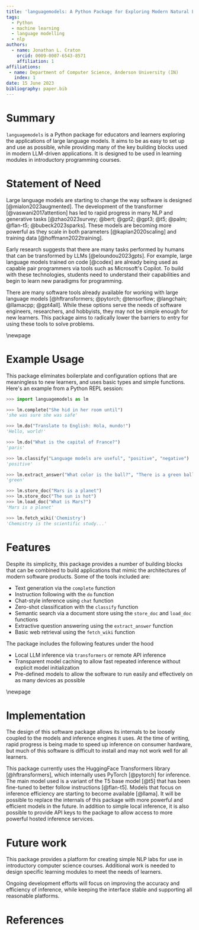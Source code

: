 ```yaml
---
title: 'languagemodels: A Python Package for Exploring Modern Natural Language Processing'
tags:
  - Python
  - machine learning
  - language modelling
  - nlp
authors:
  - name: Jonathan L. Craton
    orcid: 0009-0007-6543-8571
    affiliation: 1
affiliations:
 - name: Department of Computer Science, Anderson University (IN)
   index: 1
date: 15 June 2023
bibliography: paper.bib
---
```


# Summary

`languagemodels` is a Python package for educators and learners exploring the applications of large language models. It aims to be as easy to set up and use as possible, while providing many of the key building blocks used in modern LLM-driven applications. It is designed to be used in learning modules in introductory programming courses.

# Statement of Need

Large language models are starting to change the way software is designed [@mialon2023augmented]. The development of the transformer [@vaswani2017attention] has led to rapid progress in many NLP and generative tasks [@zhao2023survey; @bert; @gpt2; @gpt3; @t5; @palm; @flan-t5; @bubeck2023sparks]. These models are becoming more powerful as they scale in both parameters [@kaplan2020scaling] and training data [@hoffmann2022training].

Early research suggests that there are many tasks performed by humans that can be transformed by LLMs [@eloundou2023gpts]. For example, large language models trained on code [@codex] are already being used as capable pair programmers via tools such as Microsoft's Copilot. To build with these technologies, students need to understand their capabilities and begin to learn new paradigms for programming.

There are many software tools already available for working with large language models [@hftransformers; @pytorch; @tensorflow; @langchain; @llamacpp; @gpt4all]. While these options serve the needs of software engineers, researchers, and hobbyists, they may not be simple enough for new learners. This package aims to radically lower the barriers to entry for using these tools to solve problems.

\newpage

# Example Usage

This package eliminates boilerplate and configuration options that are meaningless to new learners, and uses basic types and simple functions. Here's an example from a Python REPL session:

```python
>>> import languagemodels as lm

>>> lm.complete("She hid in her room until")
'she was sure she was safe'

>>> lm.do("Translate to English: Hola, mundo!")
'Hello, world!'

>>> lm.do("What is the capital of France?")
'paris'

>>> lm.classify("Language models are useful", "positive", "negative")
'positive'

>>> lm.extract_answer("What color is the ball?", "There is a green ball and a red box")
'green'

>>> lm.store_doc("Mars is a planet")
>>> lm.store_doc("The sun is hot")
>>> lm.load_doc("What is Mars?")
'Mars is a planet'

>>> lm.fetch_wiki('Chemistry')
'Chemistry is the scientific study...'
```

# Features

Despite its simplicity, this package provides a number of building blocks that can be combined to build applications that mimic the architectures of modern software products. Some of the tools included are:

- Text generation via the `complete` function
- Instruction following with the `do` function
- Chat-style inference using `chat` function
- Zero-shot classification with the `classify` function
- Semantic search via a document store using the `store_doc` and `load_doc` functions
- Extractive question answering using the `extract_answer` function
- Basic web retrieval using the `fetch_wiki` function

The package includes the following features under the hood

- Local LLM inference via `transformers` or remote API inference
- Transparent model caching to allow fast repeated inference without explicit model initialization
- Pre-defined models to allow the software to run easily and effectively on as many devices as possible

\newpage

# Implementation

The design of this software package allows its internals to be loosely coupled to the models and inference engines it uses. At the time of writing, rapid progress is being made to speed up inference on consumer hardware, but much of this software is difficult to install and may not work well for all learners.

This package currently uses the HuggingFace Transformers library [@hftransformers], which internally uses PyTorch [@pytorch] for inference. The main model used is a variant of the T5 base model [@t5] that has been fine-tuned to better follow instructions [@flan-t5]. Models that focus on inference efficiency are starting to become available [@llama]. It will be possible to replace the internals of this package with more powerful and efficient models in the future. In addition to simple local inference, it is also possible to provide API keys to the package to allow access to more powerful hosted inference services.

# Future work

This package provides a platform for creating simple NLP labs for use in introductory computer science courses. Additional work is needed to design specific learning modules to meet the needs of learners.

Ongoing development efforts will focus on improving the accuracy and efficiency of inference, while keeping the interface stable and supporting all reasonable platforms.

# References